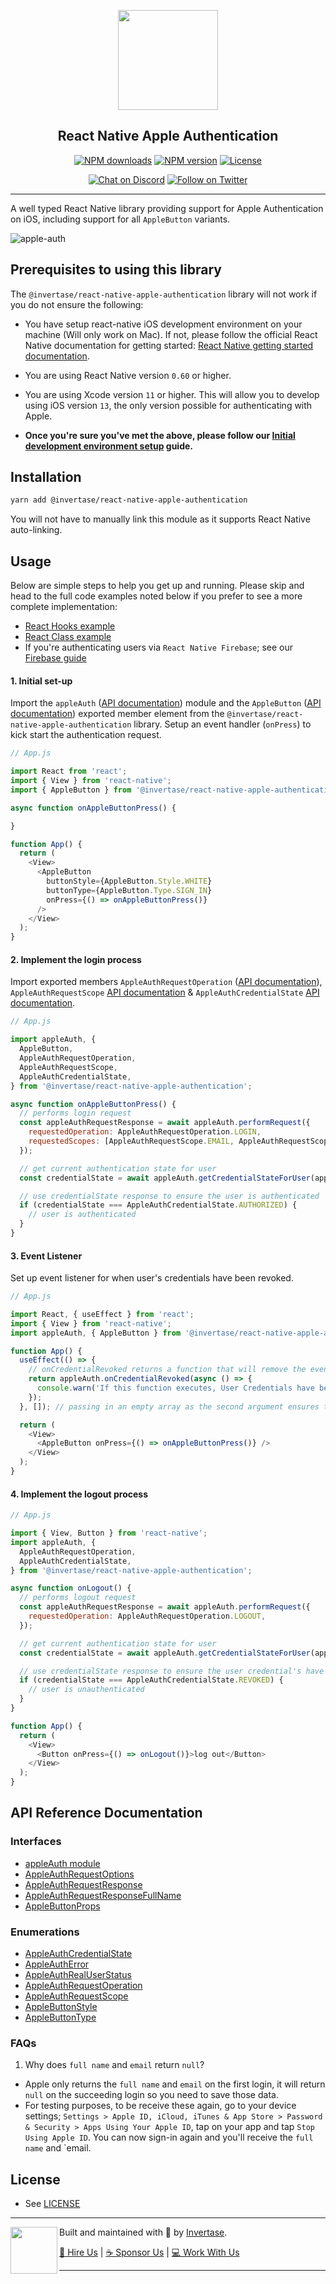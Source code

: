 <p align="center">
  <a href="https://invertase.io">
    <img width="160px" src="https://static.invertase.io/assets/invertase-logo.png"><br/>
  </a>
  <h2 align="center">React Native Apple Authentication</h2>
</p>

<p align="center">
  <a href="https://www.npmjs.com/package/@invertase/react-native-apple-authentication"><img src="https://img.shields.io/npm/dm/@invertase/react-native-apple-authentication.svg?style=flat-square" alt="NPM downloads"></a>
  <a href="https://www.npmjs.com/package/@invertase/react-native-apple-authentication"><img src="https://img.shields.io/npm/v/@invertase/react-native-apple-authentication.svg?style=flat-square" alt="NPM version"></a>
  <a href="/LICENSE"><img src="https://img.shields.io/npm/l/react-native-firebase.svg?style=flat-square" alt="License"></a>
</p>

<p align="center">
  <a href="https://invertase.link/discord"><img src="https://img.shields.io/discord/295953187817521152.svg?style=flat-square&colorA=7289da&label=Chat%20on%20Discord" alt="Chat on Discord"></a>
  <a href="https://twitter.com/invertaseio"><img src="https://img.shields.io/twitter/follow/invertaseio.svg?style=flat-square&colorA=1da1f2&colorB=&label=Follow%20on%20Twitter" alt="Follow on Twitter"></a>
</p>

---

A well typed React Native library providing support for Apple Authentication on iOS, including support for all `AppleButton` variants.

![apple-auth](https://static.invertase.io/assets/apple-auth.png)

## Prerequisites to using this library

The `@invertase/react-native-apple-authentication` library will not work if you do not ensure the following:

- You have setup react-native iOS development environment on your machine (Will only work on Mac). If not, please follow the official React Native documentation for getting started: [React Native getting started documentation](https://facebook.github.io/react-native/docs/getting-started).

- You are using React Native version `0.60` or higher.

- You are using Xcode version `11` or higher. This will allow you to develop using iOS version `13`, the only version possible for authenticating with Apple.

- **Once you're sure you've met the above, please follow our [Initial development environment setup](docs/INITIAL_SETUP.md) guide.**

## Installation

```bash
yarn add @invertase/react-native-apple-authentication
```

You will not have to manually link this module as it supports React Native auto-linking.

## Usage

Below are simple steps to help you get up and running. Please skip and head to the full code examples noted below if you prefer to see a more complete implementation:

- [React Hooks example](example/app.js)
- [React Class example](example/classVersion.js)
- If you're authenticating users via `React Native Firebase`; see our [Firebase guide](docs/FIREBASE.md)


#### 1. Initial set-up

Import the `appleAuth` ([API documentation](docs/interfaces/_lib_index_d_.rnappleauth.module.md)) module and the `AppleButton` ([API documentation](docs/interfaces/_lib_index_d_.rnappleauth.applebuttonprops.md)) exported member element from the `@invertase/react-native-apple-authentication` library. Setup an event handler (`onPress`) to kick start the authentication request.

```js
// App.js

import React from 'react';
import { View } from 'react-native';
import { AppleButton } from '@invertase/react-native-apple-authentication';

async function onAppleButtonPress() {

}

function App() {
  return (
    <View>
      <AppleButton
        buttonStyle={AppleButton.Style.WHITE}
        buttonType={AppleButton.Type.SIGN_IN}
        onPress={() => onAppleButtonPress()}
      />
    </View>
  );
}
```

#### 2. Implement the login process

Import exported members `AppleAuthRequestOperation` ([API documentation](docs/enums/_lib_index_d_.rnappleauth.appleauthrequestoperation.md)), `AppleAuthRequestScope` [API documentation](docs/enums/_lib_index_d_.rnappleauth.appleauthrequestscope.md) & `AppleAuthCredentialState` [API documentation](docs/enums/_lib_index_d_.rnappleauth.appleauthcredentialstate.md).

```js
// App.js

import appleAuth, {
  AppleButton,
  AppleAuthRequestOperation,
  AppleAuthRequestScope,
  AppleAuthCredentialState,
} from '@invertase/react-native-apple-authentication';

async function onAppleButtonPress() {
  // performs login request
  const appleAuthRequestResponse = await appleAuth.performRequest({
    requestedOperation: AppleAuthRequestOperation.LOGIN,
    requestedScopes: [AppleAuthRequestScope.EMAIL, AppleAuthRequestScope.FULL_NAME],
  });

  // get current authentication state for user
  const credentialState = await appleAuth.getCredentialStateForUser(appleAuthRequestResponse.user);

  // use credentialState response to ensure the user is authenticated
  if (credentialState === AppleAuthCredentialState.AUTHORIZED) {
    // user is authenticated
  }
}
```

#### 3. Event Listener

Set up event listener for when user's credentials have been revoked.

```js
// App.js

import React, { useEffect } from 'react';
import { View } from 'react-native';
import appleAuth, { AppleButton } from '@invertase/react-native-apple-authentication';

function App() {
  useEffect(() => {
    // onCredentialRevoked returns a function that will remove the event listener. useEffect will call this function when the component unmounts
    return appleAuth.onCredentialRevoked(async () => {
      console.warn('If this function executes, User Credentials have been Revoked');
    });
  }, []); // passing in an empty array as the second argument ensures this is only ran once when component mounts initially.

  return (
    <View>
      <AppleButton onPress={() => onAppleButtonPress()} />
    </View>
  );
}
```

#### 4. Implement the logout process

```js
// App.js

import { View, Button } from 'react-native';
import appleAuth, {
  AppleAuthRequestOperation,
  AppleAuthCredentialState,
} from '@invertase/react-native-apple-authentication';

async function onLogout() {
  // performs logout request
  const appleAuthRequestResponse = await appleAuth.performRequest({
    requestedOperation: AppleAuthRequestOperation.LOGOUT,
  });

  // get current authentication state for user
  const credentialState = await appleAuth.getCredentialStateForUser(appleAuthRequestResponse.user);

  // use credentialState response to ensure the user credential's have been revoked
  if (credentialState === AppleAuthCredentialState.REVOKED) {
    // user is unauthenticated
  }
}

function App() {
  return (
    <View>
      <Button onPress={() => onLogout()}>log out</Button>
    </View>
  );
}
```

## API Reference Documentation

### Interfaces

- [appleAuth module](docs/interfaces/_lib_index_d_.rnappleauth.module.md)
- [AppleAuthRequestOptions](docs/interfaces/_lib_index_d_.rnappleauth.appleauthrequestoptions.md)
- [AppleAuthRequestResponse](docs/interfaces/_lib_index_d_.rnappleauth.appleauthrequestresponse.md)
- [AppleAuthRequestResponseFullName](docs/interfaces/_lib_index_d_.rnappleauth.appleauthrequestresponsefullname.md)
- [AppleButtonProps](docs/interfaces/_lib_index_d_.rnappleauth.applebuttonprops.md)

### Enumerations

- [AppleAuthCredentialState](docs/enums/_lib_index_d_.rnappleauth.appleauthcredentialstate.md)
- [AppleAuthError](docs/enums/_lib_index_d_.rnappleauth.appleautherror.md)
- [AppleAuthRealUserStatus](docs/enums/_lib_index_d_.rnappleauth.appleauthrealuserstatus.md)
- [AppleAuthRequestOperation](docs/enums/_lib_index_d_.rnappleauth.appleauthrequestoperation.md)
- [AppleAuthRequestScope](docs/enums/_lib_index_d_.rnappleauth.appleauthrequestscope.md)
- [AppleButtonStyle](docs/enums/_lib_index_d_.rnappleauth.applebuttonstyle.md)
- [AppleButtonType](docs/enums/_lib_index_d_.rnappleauth.applebuttontype.md)

### FAQs

1. Why does `full name` and `email` return `null`?
  - Apple only returns the `full name` and `email` on the first login, it will return `null` on the succeeding login so you need to save those data. 
  - For testing purposes, to be receive these again, go to your device settings; `Settings > Apple ID, iCloud, iTunes & App Store > Password & Security > Apps Using Your Apple ID`, tap on your app and tap `Stop Using Apple ID`. You can now sign-in again and you'll receive the `full name` and `email.

## License

- See [LICENSE](/LICENSE)

---

<p>
  <img align="left" width="75px" src="https://static.invertase.io/assets/invertase-logo-small.png">
  <p align="left">
    Built and maintained with 💛 by <a href="https://invertase.io">Invertase</a>.
  </p>
  <p align="left">
    <a href="https://invertase.io/hire-us">💼 Hire Us</a> |
    <a href="https://opencollective.com/react-native-firebase">☕️ Sponsor Us</a> |
    <a href="https://invertase.io/jobs">‍💻 Work With Us</a>
  </p>
</p>

---
